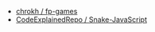 * [chrokh / fp-games](https://github.com/chrokh/fp-games)
* [CodeExplainedRepo / Snake-JavaScript](https://github.com/CodeExplainedRepo/Snake-JavaScript)
